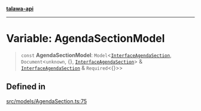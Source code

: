 [**talawa-api**](../../../README.md)

***

# Variable: AgendaSectionModel

> `const` **AgendaSectionModel**: `Model`\<[`InterfaceAgendaSection`](../interfaces/InterfaceAgendaSection.md), `Document`\<`unknown`, \{\}, [`InterfaceAgendaSection`](../interfaces/InterfaceAgendaSection.md)\> & [`InterfaceAgendaSection`](../interfaces/InterfaceAgendaSection.md) & `Required`\<\{\}\>\>

## Defined in

[src/models/AgendaSection.ts:75](https://github.com/Suyash878/talawa-api/blob/f376d03c37e9acd046e7cc983947432c95f74442/src/models/AgendaSection.ts#L75)
